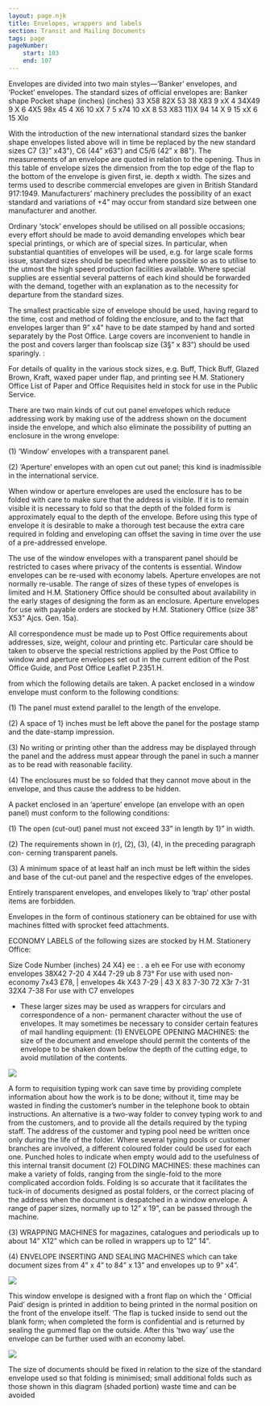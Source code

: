 ```yaml
---
layout: page.njk
title: Envelopes, wrappers and labels
section: Transit and Mailing Documents
tags: page
pageNumber:
    start: 103
    end: 107
---
```


Envelopes are divided into two main styles—‘Banker’ envelopes, and ‘Pocket’
envelopes. The standard sizes of official envelopes are:
Banker shape Pocket shape
(inches) (inches)
33 X58 82X 53
38 X83 9 xX 4
34X49 9 X 6
4X5 98x 45
4 X6 10 xX 7
5 x74 10 xX 8
53 X83 11}X 94
14 X 9
15 xX 6
15 XIo

With the introduction of the new international standard sizes the banker shape
envelopes listed above will in time be replaced by the new standard sizes C7 (3}” x43"),
C6 (44” x63”) and C5/6 (42” x 88").
The measurements of an envelope are quoted in relation to the opening. Thus in
this table of envelope sizes the dimension from the top edge of the flap to the bottom
of the envelope is given first, ie. depth x width. The sizes and terms used to describe
commercial envelopes are given in British Standard 917:1949. Manufacturers’
machinery precludes the possibility of an exact standard and variations of +4” may
occur from standard size between one manufacturer and another.

Ordinary ‘stock’ envelopes should be utilised on all possible occasions; every effort
should be made to avoid demanding envelopes which bear special printings, or which
are of special sizes. In particular, when substantial quantities of envelopes will be used,
e.g. for large scale forms issue, standard sizes should be specified where possible so as
to utilise to the utmost the high speed production facilities available. Where special
supplies are essential several patterns of each kind should be forwarded with the
demand, together with an explanation as to the necessity for departure from the
standard sizes.

The smallest practicable size of envelope should be used, having regard to the time,
cost and method of folding the enclosure, and to the fact that envelopes larger than
9” x4" have to be date stamped by hand and sorted separately by the Post Office.
Large covers are inconvenient to handle in the post and covers larger than foolscap
size (3§” x 83”) should be used sparingly. :

For details of quality in the various stock sizes, e.g. Buff, Thick Buff, Glazed
Brown, Kraft, waxed paper under flap, and printing see H.M. Stationery Office List of
Paper and Office Requisites held in stock for use in the Public Service.

There are two main kinds of cut out panel envelopes which reduce addressing work
by making use of the address shown on the document inside the envelope, and which
also eliminate the possibility of putting an enclosure in the wrong envelope:

(1) ‘Window’ envelopes with a transparent panel.

(2) ‘Aperture’ envelopes with an open cut out panel; this kind is inadmissible in the
international service.

When window or aperture envelopes are used the enclosure has to be folded with
care to make sure that the address is visible. If it is to remain visible it is necessary to
fold so that the depth of the folded form is approximately equal to the depth of the
envelope. Before using this type of envelope it is desirable to make a thorough test
because the extra care required in folding and enveloping can offset the saving in time
over the use of a pre-addressed envelope.

The use of the window envelopes with a transparent panel should be restricted to
cases where privacy of the contents is essential. Window envelopes can be re-used with
economy labels. Aperture envelopes are not normally re-usable. The range of sizes of
these types of envelopes is limited and H.M. Stationery Office should be consulted
about availability in the early stages of designing the form as an enclosure. Aperture
envelopes for use with payable orders are stocked by H.M. Stationery Office (size
38" X53” Ajcs. Gen. 15a).

All correspondence must be made up to Post Office requirements about addresses,
size, weight, colour and printing etc. Particular care should be taken to observe the
special restrictions applied by the Post Office to window and aperture envelopes set
out in the current edition of the Post Office Guide, and Post Office Leaflet P.2351.H.

from which the following details are taken.
A packet enclosed in a window envelope must conform to the following conditions:

(1) The panel must extend parallel to the length of the envelope.

(2) A space of 1} inches must be left above the panel for the postage stamp and
the date-stamp impression.

(3) No writing or printing other than the address may be displayed through the
panel and the address must appear through the panel in such a manner as to be read
with reasonable facility.

(4) The enclosures must be so folded that they cannot move about in the envelope,
and thus cause the address to be hidden.

A packet enclosed in an ‘aperture’ envelope (an envelope with an open panel) must
conform to the following conditions:

(1) The open (cut-out) panel must not exceed 33” in length by 1}” in width.

(2) The requirements shown in (r), (2), (3), (4), in the preceding paragraph con-
cerning transparent panels.

(3) A minimum space of at least half an inch must be left within the sides and base
of the cut-out panel and the respective edges of the envelopes.

Entirely transparent envelopes, and envelopes likely to ‘trap’ other postal items are
forbidden.

Envelopes in the form of continous stationery can be obtained for use with machines
fitted with sprocket feed attachments.

ECONOMY LABELS of the following sizes are stocked by H.M. Stationery Office:

Size Code Number
(inches)
24 X4} ee : .
a eh ee For use with economy envelopes
38X42 7-20
4 X44 7-29
ub 8 73° For use with used non-economy
7x43 £78, | envelopes
4k X43 7-29 |
43 X 83 7-30
72 X3r 7-31
32X4 7-38 For use with C7 envelopes
* These larger sizes may be used as wrappers for circulars and correspondence of a non-
permanent character without the use of envelopes.
It may sometimes be necessary to consider certain features of mail handling
equipment:
(1) ENVELOPE OPENING MACHINES: the size of the document and envelope
should permit the contents of the envelope to be shaken down below the depth of the
cutting edge, to avoid mutilation of the contents.

![](1.jpg)

A form to requisition typing work can save time by providing complete information about
how the work is to be done; without it, time may be wasted in finding the customer’s
number in the telephone book to obtain instructions. An alternative is a two-way folder
to convey typing work to and from the customers, and to provide all the details required
by the typing staff. The address of the customer and typing pool need be written once
only during the life of the folder. Where several typing pools or customer branches are
involved, a different coloured folder could be used for each one. Punched holes to
indicate when empty would add to the usefulness of this internal transit document
(2) FOLDING MACHINES: these machines can make a variety of folds, ranging from
the single-fold to the more complicated accordion folds. Folding is so accurate that it
facilitates the tuck-in of documents designed as postal folders, or the correct placing
of the address when the document is despatched in a window envelope. A range of
paper sizes, normally up to 12” x 19", can be passed through the machine.

(3) WRAPPING MACHINES for magazines, catalogues and periodicals up to about
14” X12” which can be rolled in wrappers up to 12” 14".

(4) ENVELOPE INSERTING AND SEALING MACHINES which can take document
sizes from 4" x 4” to 84” x 13” and envelopes up to 9” x4”.

![](2.jpg)


This window envelope is designed with a front flap on which the ‘ Official Paid’ design is
printed in addition to being printed in the normal position on the front of the envelope
itself. ‘The flap is tucked inside to send out the blank form; when completed the form is
confidential and is returned by sealing the gummed flap on the outside. After this ‘two
way’ use the envelope can be further used with an economy label.

![](3.jpg)

The size of documents should be fixed in relation to the size of the standard envelope used
so that folding is minimised; small additional folds such as those shown in this diagram
(shaded portion) waste time and can be avoided
